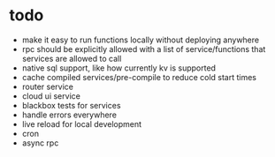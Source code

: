 # todo

- make it easy to run functions locally without deploying anywhere
- rpc should be explicitly allowed with a list of service/functions that services are allowed to call
- native sql support, like how currently kv is supported
- cache compiled services/pre-compile to reduce cold start times
- router service
- cloud ui service
- blackbox tests for services
- handle errors everywhere
- live reload for local development
- cron
- async rpc
